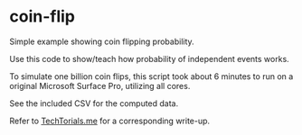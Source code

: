 # coin-flip
Simple example showing coin flipping probability.

Use this code to show/teach how probability of independent events works.

To simulate one billion coin flips, this script took about 6 minutes to run on a original Microsoft Surface Pro, utilizing all cores.

See the included CSV for the computed data.

Refer to [TechTorials.me](https://techtorials.me/probability-of-flipping-a-coin/) for a corresponding write-up.